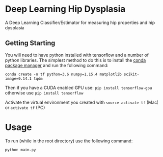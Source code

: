 # Deep Learning Hip Dysplasia

A Deep Learning Classifier/Estimator for measuring hip properties and hip dysplasia

## Getting Starting 

You will need to have python installed with tensorflow and a number of python libraries. The simplest method to do this is to install the [conda package manager](https://conda.io/miniconda.html) and run the following command:

```
conda create -n tf python=3.6 numpy=1.15.4 matplotlib scikit-image=0.14.1 tqdm
```

Then if you have a CUDA enabled GPU use: `pip install tensorflow-gpu`
otherwise use `pip install tensorflow`

Activate the virtual environment you created with `source activate tf` (Mac) or `activate tf` (PC)

# Usage

To run (while in the root directory) use the following command:

```
python main.py
```
